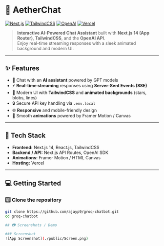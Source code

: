 # 🚀 AetherChat  

[![Next.js](https://img.shields.io/badge/Next.js-14-black?logo=next.js&logoColor=white)](https://nextjs.org/) 
[![TailwindCSS](https://img.shields.io/badge/TailwindCSS-3.3-blue?logo=tailwind-css&logoColor=white)](https://tailwindcss.com/) 
[![OpenAI](https://img.shields.io/badge/OpenAI-API-red?logo=openai&logoColor=white)](https://platform.openai.com/docs) 
[![Vercel](https://img.shields.io/badge/Vercel-Deploy-black?logo=vercel&logoColor=white)](https://vercel.com/)  

> **Interactive AI-Powered Chat Assistant** built with **Next.js 14 (App Router)**, **TailwindCSS**, and the **OpenAI API**.  
Enjoy real-time streaming responses with a sleek animated background and modern UI.  

---

## ✨ Features  

- 💬 Chat with an **AI assistant** powered by GPT models  
- ⚡ **Real-time streaming** responses using **Server-Sent Events (SSE)**  
- 🎨 Modern UI with **TailwindCSS** and **animated backgrounds** (stars, blobs, lines)  
- 🔒 Secure API key handling via `.env.local`  
- 🌐 **Responsive** and mobile-friendly design  
- 🚀 Smooth **animations** powered by Framer Motion / Canvas  

---

## 📂 Tech Stack  

- **Frontend:** Next.js 14, React.js, TailwindCSS  
- **Backend / API:** Next.js API Routes, OpenAI SDK  
- **Animations:** Framer Motion / HTML Canvas  
- **Hosting:** Vercel  

---

## 💻 Getting Started  

### 1️⃣ Clone the repository  
```bash
git clone https://github.com/ajayp9/groq-chatbot.git
cd groq-chatbot

## 📷 Screenshots / Demo

### Screenshot
![App Screenshot](./public/Screen.png)


